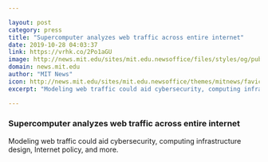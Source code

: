 ```yaml
---

layout: post
category: press
title: "Supercomputer analyzes web traffic across entire internet"
date: 2019-10-28 04:03:37
link: https://vrhk.co/2Po1aGU
image: http://news.mit.edu/sites/mit.edu.newsoffice/files/styles/og/public/images/2019/MIT-Supercomputing.jpg
domain: news.mit.edu
author: "MIT News"
icon: http://news.mit.edu/sites/mit.edu.newsoffice/themes/mitnews/favicon.ico
excerpt: "Modeling web traffic could aid cybersecurity, computing infrastructure design, Internet policy, and more."

---
```


### Supercomputer analyzes web traffic across entire internet

Modeling web traffic could aid cybersecurity, computing infrastructure design, Internet policy, and more.
